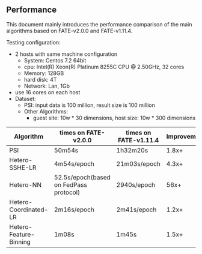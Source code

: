 ## Performance 
This document mainly introduces the performance comparison of the main algorithms based on FATE-v2.0.0 and FATE-v1.11.4.
  
Testing configuration:
* 2 hosts with same machine configuration
  * System: Centos 7.2 64bit
  * cpu: Intel(R) Xeon(R) Platinum 8255C CPU @ 2.50GHz, 32 cores 
  * Memory: 128GB
  * hard disk: 4T
  * Network: Lan, 1Gb
* use 16 cores on each host
* Dataset: 
  * PSI: input data is 100 million, result size is 100 million
  * Other Algorithms: 
    * guest site: 10w * 30 dimensions, host size: 10w * 300 dimensions

| Algorithm               | times on FATE-v2.0.0                     | times on FATE-v1.11.4       |   Improvements     |   
| ------------------------| ---------------------------------------- | --------------------------- | ------------------ |
| PSI                     | 50m54s                                   | 1h32m20s                    |  1.8x+             |                              
| Hetero-SSHE-LR          | 4m54s/epoch                              | 21m03s/epoch                |  4.3x+             |                              
| Hetero-NN               | 52.5s/epoch(based on FedPass protocol)   | 2940s/epoch                 |  56x+              |                              
| Hetero-Coordinated-LR   | 2m16s/epoch                              | 2m41s/epoch                 |  1.2x+             |                              
| Hetero-Feature-Binning  | 1m08s                                    | 1m45s                       |  1.5x+             |                              
